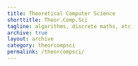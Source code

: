 ```yaml
---
title: Theoretical Computer Science
shorttitle: Theor.Comp.Sci
tagline: algorithms, discrete maths, etc
archive: true
layout: archive
category: theorcompsci
permalink: /theorcompsci/
---
```

